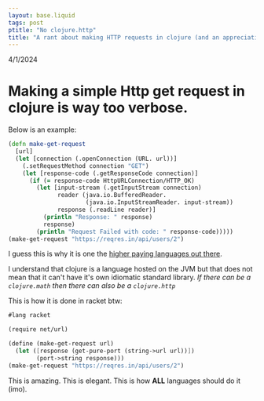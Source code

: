 ```yaml
---
layout: base.liquid
tags: post
ptitle: "No clojure.http"
title: "A rant about making HTTP requests in clojure (and an appreciation of how it is done in racket)"
---
```


4/1/2024

# Making a simple Http get request in clojure is way too verbose. 
Below is an example:

```clojure
(defn make-get-request
  [url]
  (let [connection (.openConnection (URL. url))]
    (.setRequestMethod connection "GET")
    (let [response-code (.getResponseCode connection)]
      (if (= response-code HttpURLConnection/HTTP_OK)
        (let [input-stream (.getInputStream connection)
              reader (java.io.BufferedReader.
                      (java.io.InputStreamReader. input-stream))
              response (.readLine reader)]
          (println "Response: " response)
          response)
        (println "Request Failed with code: " response-code)))))
(make-get-request "https://reqres.in/api/users/2")
```

I guess this is why it is one the [higher paying languages out there](https://survey.stackoverflow.co/2023/#section-top-paying-technologies-top-paying-technologies).

I understand that clojure is a language hosted on the JVM but that does not mean that it can't have it's own idiomatic standard library. *If there can be a `clojure.math` then there can also be a `clojure.http`*

This is how it is done in racket btw:

```scheme
#lang racket

(require net/url)

(define (make-get-request url)
  (let ([response (get-pure-port (string->url url))])
        (port->string response)))
(make-get-request "https://reqres.in/api/users/2")
```
This is amazing. This is elegant. This is how **ALL** languages should do it (imo).

